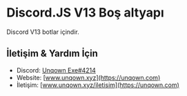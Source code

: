 # Discord.JS V13 Boş altyapı

Discord V13 botlar içindir.


## İletişim & Yardım İçin
- Discord: [Unqown Exe#4214](https://discord.com/users/791255637920972801)
- Website: [www.unqown.xyz](https://unqown.com)
- İletişim: [www.unqown.xyz/iletisim](https://unqown.com)
